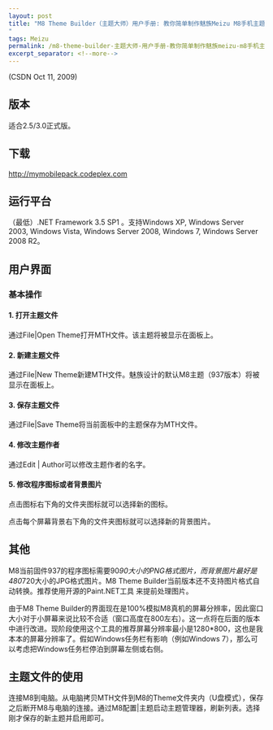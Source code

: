 ```yaml
---
layout: post
title: "M8 Theme Builder（主题大师）用户手册: 教你简单制作魅族Meizu M8手机主题
"
tags: Meizu
permalink: /m8-theme-builder-主题大师-用户手册-教你简单制作魅族meizu-m8手机主题-d5d70027efe3
excerpt_separator: <!--more-->
---
```

(CSDN Oct 11, 2009)

## 版本

适合2.5/3.0正式版。

## 下载

http://mymobilepack.codeplex.com

## 运行平台

（最低）.NET Framework 3.5 SP1 。支持Windows XP, Windows Server 2003, Windows Vista, Windows Server 2008, Windows 7, Windows Server 2008 R2。

## 用户界面

### 基本操作

#### 1. 打开主题文件

通过File|Open Theme打开MTH文件。该主题将被显示在面板上。

#### 2. 新建主题文件

通过File|New Theme新建MTH文件。魅族设计的默认M8主题（937版本）将被显示在面板上。

#### 3. 保存主题文件

通过File|Save Theme将当前面板中的主题保存为MTH文件。

#### 4. 修改主题作者

通过Edit | Author可以修改主题作者的名字。

#### 5. 修改程序图标或者背景图片

点击图标右下角的文件夹图标就可以选择新的图标。

点击每个屏幕背景右下角的文件夹图标就可以选择新的背景图片。

## 其他

M8当前固件937的程序图标需要90*90大小的PNG格式图片，而背景图片最好是480*720大小的JPG格式图片。M8 Theme Builder当前版本还不支持图片格式自动转换。推荐使用开源的Paint.NET工具 来提前处理图片。

由于M8 Theme Builder的界面现在是100%模拟M8真机的屏幕分辨率，因此窗口大小对于小屏幕来说比较不合适（窗口高度在800左右）。这一点将在后面的版本中进行改进。现阶段使用这个工具的推荐屏幕分辨率最小是1280*800，这也是我本本的屏幕分辨率了。假如Windows任务栏有影响（例如Windows 7），那么可以考虑把Windows任务栏停泊到屏幕左侧或右侧。

## 主题文件的使用

连接M8到电脑。从电脑拷贝MTH文件到M8的Theme文件夹内（U盘模式），保存之后断开M8与电脑的连接。通过M8配置|主题启动主题管理器，刷新列表。选择刚才保存的新主题并启用即可。
<!--more-->